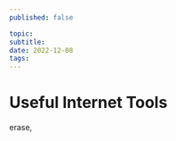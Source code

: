 ```yaml
---
published: false

topic: 
subtitle: 
date: 2022-12-08
tags: 
---
```

# Useful Internet Tools

erase,